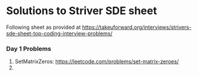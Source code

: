 # Solutions to Striver SDE sheet

Following sheet as provided at https://takeuforward.org/interviews/strivers-sde-sheet-top-coding-interview-problems/
### Day 1 Problems
1) SetMatrixZeros: https://leetcode.com/problems/set-matrix-zeroes/
2) 